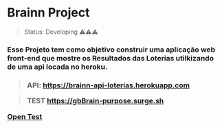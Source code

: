 <h1>Brainn Project</h1>

> Status: Developing ⚠️⚠️⚠️

<h3> Esse Projeto tem como objetivo construir uma aplicação web front-end que mostre os Resultados das Loterias utilkizando de uma api locada no heroku. <h3/> 
  
> API: https://brainn-api-loterias.herokuapp.com
  
> TEST https://gbBrain-purpose.surge.sh

<a href="https://gbBrain-purpose.surge.sh">Open Test</a>
